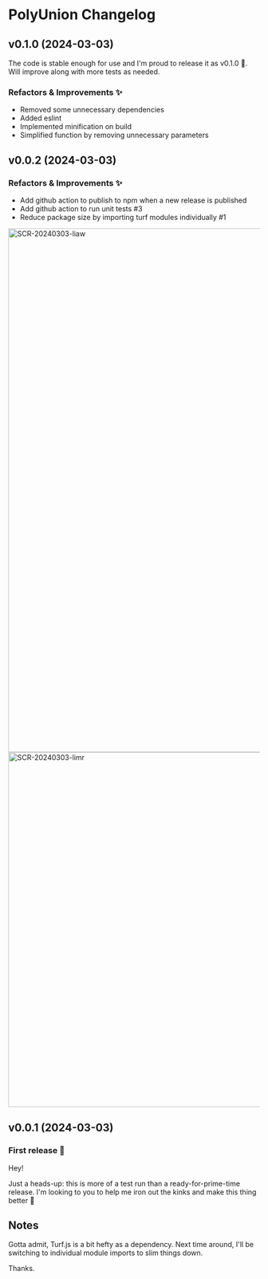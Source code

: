 <!-- markdownlint-disable MD024 -->

# PolyUnion Changelog

## v0.1.0 (2024-03-03)

The code is stable enough for use and I'm proud to release it as v0.1.0 🤣. Will improve along with more tests as needed.

### Refactors & Improvements ✨

- Removed some unnecessary dependencies
- Added eslint
- Implemented minification on build
- Simplified function by removing unnecessary parameters

## v0.0.2 (2024-03-03)

### Refactors & Improvements ✨

- Add github action to publish to npm when a new release is published
- Add github action to run unit tests #3
- Reduce package size by importing turf modules individually #1

<img width="1051" alt="SCR-20240303-liaw" src="https://github.com/juanpujol/polyunion/assets/30832/9652d8c1-e6f4-41cc-95f9-d79ed31c0318">
<img width="712" alt="SCR-20240303-limr" src="https://github.com/juanpujol/polyunion/assets/30832/2a901b7b-279e-4fb3-92f8-bb8daee3d8c9">

## v0.0.1 (2024-03-03)

### First release 🚀

Hey!

Just a heads-up: this is more of a test run than a ready-for-prime-time release. I'm looking to you to help me iron out the kinks and make this thing better 🙏

## Notes

Gotta admit, Turf.js is a bit hefty as a dependency. Next time around, I'll be switching to individual module imports to slim things down.

Thanks.
